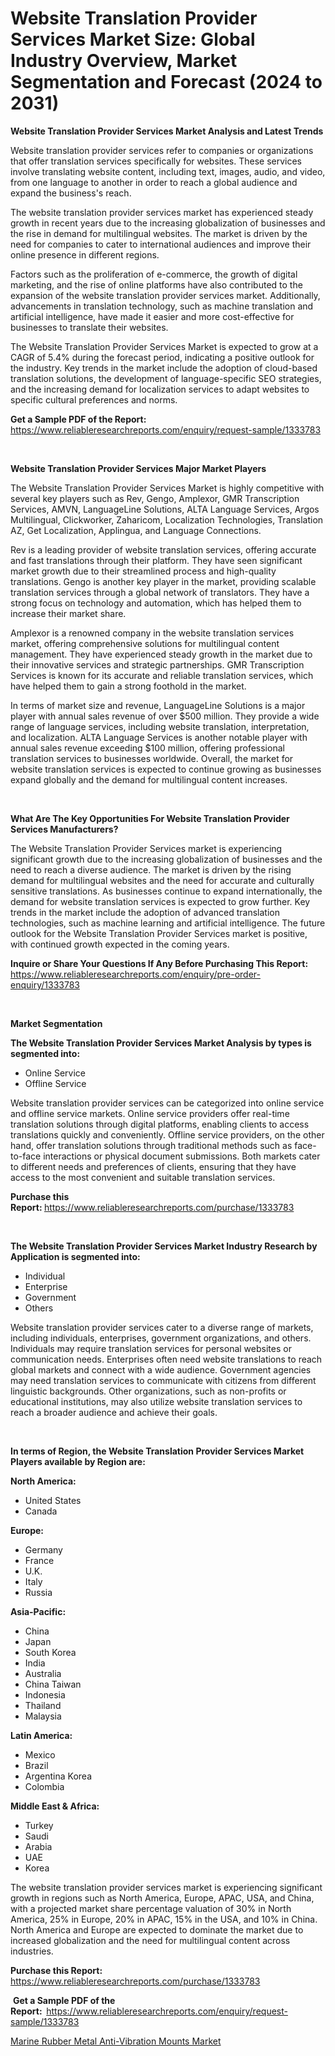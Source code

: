 <p><h1>Website Translation Provider Services Market Size: Global Industry Overview, Market Segmentation and Forecast (2024 to 2031)</h1></p><p><strong>Website Translation Provider Services Market Analysis and Latest Trends</strong></p>
<p><p>Website translation provider services refer to companies or organizations that offer translation services specifically for websites. These services involve translating website content, including text, images, audio, and video, from one language to another in order to reach a global audience and expand the business's reach.</p><p>The website translation provider services market has experienced steady growth in recent years due to the increasing globalization of businesses and the rise in demand for multilingual websites. The market is driven by the need for companies to cater to international audiences and improve their online presence in different regions.</p><p>Factors such as the proliferation of e-commerce, the growth of digital marketing, and the rise of online platforms have also contributed to the expansion of the website translation provider services market. Additionally, advancements in translation technology, such as machine translation and artificial intelligence, have made it easier and more cost-effective for businesses to translate their websites.</p><p>The Website Translation Provider Services Market is expected to grow at a CAGR of 5.4% during the forecast period, indicating a positive outlook for the industry. Key trends in the market include the adoption of cloud-based translation solutions, the development of language-specific SEO strategies, and the increasing demand for localization services to adapt websites to specific cultural preferences and norms.</p></p>
<p><strong>Get a Sample PDF of the Report:&nbsp;</strong> <a href="https://www.reliableresearchreports.com/enquiry/request-sample/1333783">https://www.reliableresearchreports.com/enquiry/request-sample/1333783</a></p>
<p>&nbsp;</p>
<p><strong>Website Translation Provider Services Major Market Players</strong></p>
<p><p>The Website Translation Provider Services Market is highly competitive with several key players such as Rev, Gengo, Amplexor, GMR Transcription Services, AMVN, LanguageLine Solutions, ALTA Language Services, Argos Multilingual, Clickworker, Zaharicom, Localization Technologies, Translation AZ, Get Localization, Applingua, and Language Connections. </p><p>Rev is a leading provider of website translation services, offering accurate and fast translations through their platform. They have seen significant market growth due to their streamlined process and high-quality translations. Gengo is another key player in the market, providing scalable translation services through a global network of translators. They have a strong focus on technology and automation, which has helped them to increase their market share.</p><p>Amplexor is a renowned company in the website translation services market, offering comprehensive solutions for multilingual content management. They have experienced steady growth in the market due to their innovative services and strategic partnerships. GMR Transcription Services is known for its accurate and reliable translation services, which have helped them to gain a strong foothold in the market.</p><p>In terms of market size and revenue, LanguageLine Solutions is a major player with annual sales revenue of over $500 million. They provide a wide range of language services, including website translation, interpretation, and localization. ALTA Language Services is another notable player with annual sales revenue exceeding $100 million, offering professional translation services to businesses worldwide. Overall, the market for website translation services is expected to continue growing as businesses expand globally and the demand for multilingual content increases.</p></p>
<p>&nbsp;</p>
<p><strong>What Are The Key Opportunities For Website Translation Provider Services Manufacturers?</strong></p>
<p><p>The Website Translation Provider Services market is experiencing significant growth due to the increasing globalization of businesses and the need to reach a diverse audience. The market is driven by the rising demand for multilingual websites and the need for accurate and culturally sensitive translations. As businesses continue to expand internationally, the demand for website translation services is expected to grow further. Key trends in the market include the adoption of advanced translation technologies, such as machine learning and artificial intelligence. The future outlook for the Website Translation Provider Services market is positive, with continued growth expected in the coming years.</p></p>
<p><strong>Inquire or Share Your Questions If Any Before Purchasing This Report:</strong> <a href="https://www.reliableresearchreports.com/enquiry/pre-order-enquiry/1333783">https://www.reliableresearchreports.com/enquiry/pre-order-enquiry/1333783</a></p>
<p>&nbsp;</p>
<p><strong>Market Segmentation</strong></p>
<p><strong>The Website Translation Provider Services Market Analysis by types is segmented into:</strong></p>
<p><ul><li>Online Service</li><li>Offline Service</li></ul></p>
<p><p>Website translation provider services can be categorized into online service and offline service markets. Online service providers offer real-time translation solutions through digital platforms, enabling clients to access translations quickly and conveniently. Offline service providers, on the other hand, offer translation solutions through traditional methods such as face-to-face interactions or physical document submissions. Both markets cater to different needs and preferences of clients, ensuring that they have access to the most convenient and suitable translation services.</p></p>
<p><strong>Purchase this Report:&nbsp;</strong><a href="https://www.reliableresearchreports.com/purchase/1333783">https://www.reliableresearchreports.com/purchase/1333783</a></p>
<p>&nbsp;</p>
<p><strong>The Website Translation Provider Services Market Industry Research by Application is segmented into:</strong></p>
<p><ul><li>Individual</li><li>Enterprise</li><li>Government</li><li>Others</li></ul></p>
<p><p>Website translation provider services cater to a diverse range of markets, including individuals, enterprises, government organizations, and others. Individuals may require translation services for personal websites or communication needs. Enterprises often need website translations to reach global markets and connect with a wide audience. Government agencies may need translation services to communicate with citizens from different linguistic backgrounds. Other organizations, such as non-profits or educational institutions, may also utilize website translation services to reach a broader audience and achieve their goals.</p></p>
<p>&nbsp;</p>
<p><strong>In terms of Region, the Website Translation Provider Services Market Players available by Region are:</strong></p>
<p>
    <p> <strong> North America: </strong>
        <ul>
            <li>United States</li>
            <li>Canada</li>
        </ul>
        </p> 
    <p> <strong> Europe: </strong>
        <ul>
            <li>Germany</li>
            <li>France</li>
            <li>U.K.</li>
            <li>Italy</li>
            <li>Russia</li>
        </ul>
        </p> 
    <p> <strong> Asia-Pacific: </strong>
        <ul>
            <li>China</li>
            <li>Japan</li>
            <li>South Korea</li>
            <li>India</li>
            <li>Australia</li>
            <li>China Taiwan</li>
            <li>Indonesia</li>
            <li>Thailand</li>
            <li>Malaysia</li>
        </ul>
        </p> 
    <p> <strong> Latin America: </strong>
        <ul>
            <li>Mexico</li>
            <li>Brazil</li>
            <li>Argentina Korea</li>
            <li>Colombia</li>
        </ul>
        </p> 
    <p> <strong> Middle East & Africa: </strong>
        <ul>
            <li>Turkey</li>
            <li>Saudi</li>
            <li>Arabia</li>
            <li>UAE</li>
            <li>Korea</li>
        </ul>
    </p>
    </p>
<p><p>The website translation provider services market is experiencing significant growth in regions such as North America, Europe, APAC, USA, and China, with a projected market share percentage valuation of 30% in North America, 25% in Europe, 20% in APAC, 15% in the USA, and 10% in China. North America and Europe are expected to dominate the market due to increased globalization and the need for multilingual content across industries.</p></p>
<p><strong>Purchase this Report: </strong><a href="https://www.reliableresearchreports.com/purchase/1333783">https://www.reliableresearchreports.com/purchase/1333783</a></p>
<p>&nbsp;<strong>Get a Sample PDF of the Report:&nbsp;&nbsp;</strong><a href="https://www.reliableresearchreports.com/enquiry/request-sample/1333783">https://www.reliableresearchreports.com/enquiry/request-sample/1333783</a></p>
<p><strong></strong></p>
<p><p><a href="https://github.com/mahnoor2003/Market-Research-Report-List-3/blob/main/marine-rubber-metal-anti-vibration-mounts-market.md">Marine Rubber Metal Anti-Vibration Mounts Market</a></p></p>